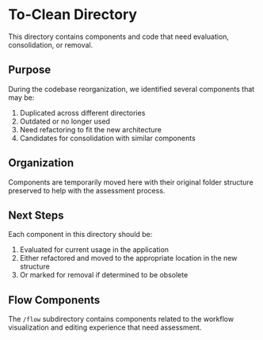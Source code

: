 # To-Clean Directory

This directory contains components and code that need evaluation, consolidation, or removal. 

## Purpose

During the codebase reorganization, we identified several components that may be:
1. Duplicated across different directories
2. Outdated or no longer used
3. Need refactoring to fit the new architecture
4. Candidates for consolidation with similar components

## Organization

Components are temporarily moved here with their original folder structure preserved to help with the assessment process.

## Next Steps

Each component in this directory should be:
1. Evaluated for current usage in the application
2. Either refactored and moved to the appropriate location in the new structure
3. Or marked for removal if determined to be obsolete

## Flow Components

The `/flow` subdirectory contains components related to the workflow visualization and editing experience that need assessment.